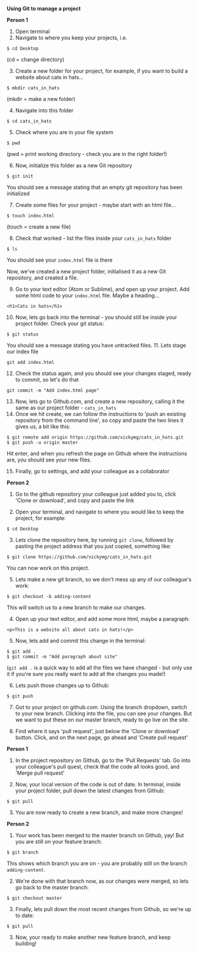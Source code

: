 **Using Git to manage a project**

**Person 1**

1. Open terminal
2. Navigate to where you keep your projects, i.e.
```
$ cd Desktop
```
(cd = change directory)

3. Create a new folder for your project, for example, if you want to build a website about cats in hats...
```
$ mkdir cats_in_hats
```
(mkdir = make a new folder)

4. Navigate into this folder
```
$ cd cats_in_hats
```
5. Check where you are in your file system
```
$ pwd
```
(pwd = print working directory - check you are in the right folder!)

6. Now, initialize this folder as a new Git repository
```
$ git init
```
You should see a message stating that an empty git repository has been initialized

7. Create some files for your project - maybe start with an html file...
```
$ touch index.html
```
(touch = create a new file)

8. Check that worked - list the files inside your ``cats_in_hats`` folder
```
$ ls
```
You should see your ``index.html`` file is there

Now, we've created a new project folder, initialised it as a new Git repository, and created a file.

9. Go to your text editor (Atom or Sublime), and open up your project. Add some html code to your ``index.html`` file. Maybe a heading...
```
<h1>Cats in hats</h1>
```
10. Now, lets go back into the terminal - you should still be inside your project folder. Check your git status:
```
$ git status
```
You should see a message stating you have untracked files.
11. Lets stage our index file
```
git add index.html
```
12. Check the status again, and you should see your changes staged, ready to commit, so let's do that
```
git commit -m "Add index.html page"
```
13. Now, lets go to Github.com, and create a new repository, calling it the same as our project folder - ``cats_in_hats``
14. Once we hit create, we can follow the instructions to 'push an existing repository from the command line', so copy and paste the two lines it gives us, a bit like this:
```
$ git remote add origin https://github.com/vickymg/cats_in_hats.git
$ git push -u origin master
```
Hit enter, and when you refresh the page on Github where the instructions are, you should see your new files.

15. Finally, go to settings, and add your colleague as a collaborator

**Person 2**

1. Go to the github repository your colleague just added you to, click 'Clone or download', and copy and paste the link

2. Open your terminal, and navigate to where you would like to keep the project, for example:
```
$ cd Desktop
```
3. Lets clone the repository here, by running ``git clone``, followed by pasting the project address that you just copied, something like:
```
$ git clone https://github.com/vickymg/cats_in_hats.git
```
You can now work on this project.

5. Lets make a new git branch, so we don't mess up any of our colleague's work:
```
$ git checkout -b adding-content
```
This will switch us to a new branch to make our changes.

4. Open up your text editor, and add some more html, maybe a paragraph:
```
<p>This is a website all about cats in hats!</p>
```

5. Now, lets add and commit this change in the terminal:
```
$ git add .
$ git commit -m "Add paragraph about site"
```
(``git add .`` is a quick way to add all the files we have changed - but only use it if you're sure you really want to add all the changes you made!)

6. Lets push those changes up to Github:
```
$ git push
```
7. Got to your project on github.com. Using the branch dropdown, switch to your new branch. Clicking into the file, you can see your changes. But we want to put these on our master branch, ready to go live on the site.

8. Find where it says 'pull request', just below the 'Clone or download' button. Click, and on the next page, go ahead and 'Create pull request'

**Person 1**

1. In the project repository on Github, go to the 'Pull Requests' tab. Go into your colleague's pull quest, check that the code all looks good, and 'Merge pull request'

2. Now, your local version of the code is out of date. In terminal, inside your project folder, pull down the latest changes from Github:
```
$ git pull
```

3. You are now ready to create a new branch, and make more changes!

**Person 2**

1. Your work has been merged to the master branch on Github, yay! But you are still on your feature branch:
```
$ git branch
```

This shows which branch you are on - you are probably still on the branch ``adding-content``.

2. We're done with that branch now, as our changes were merged, so lets go back to the master branch:

```
$ git checkout master
```
3. Finally, lets pull down the most recent changes from Github, so we're up to date:
```
$ git pull
```

3. Now, your ready to make another new feature branch, and keep building!

